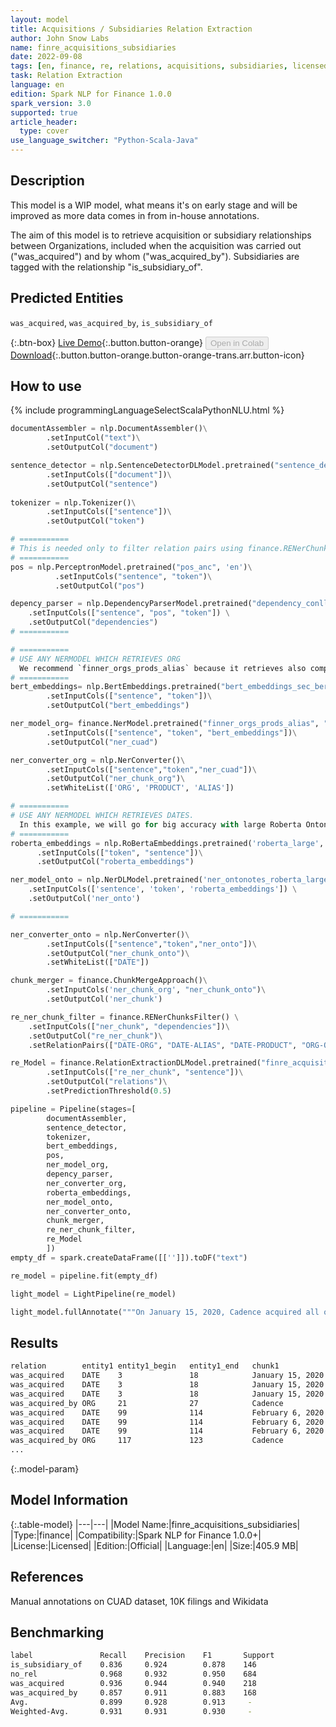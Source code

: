 ```yaml
---
layout: model
title: Acquisitions / Subsidiaries Relation Extraction
author: John Snow Labs
name: finre_acquisitions_subsidiaries
date: 2022-09-08
tags: [en, finance, re, relations, acquisitions, subsidiaries, licensed]
task: Relation Extraction
language: en
edition: Spark NLP for Finance 1.0.0
spark_version: 3.0
supported: true
article_header:
  type: cover
use_language_switcher: "Python-Scala-Java"
---
```


## Description

This model is a WIP model, what means it's on early stage and will be improved as more data comes in from in-house annotations.

The aim of this model is to retrieve acquisition or subsidiary relationships between Organizations, included when the acquisition was carried out ("was_acquired") and by whom ("was_acquired_by"). Subsidiaries are tagged with the relationship "is_subsidiary_of".

## Predicted Entities

`was_acquired`, `was_acquired_by`, `is_subsidiary_of`

{:.btn-box}
[Live Demo](https://demo.johnsnowlabs.com/finance/FINRE_ACQUISITIONS/){:.button.button-orange}
<button class="button button-orange" disabled>Open in Colab</button>
[Download](https://s3.amazonaws.com/auxdata.johnsnowlabs.com/finance/models/finre_acquisitions_subsidiaries_en_1.0.0_3.2_1662641362605.zip){:.button.button-orange.button-orange-trans.arr.button-icon}

## How to use



<div class="tabs-box" markdown="1">
{% include programmingLanguageSelectScalaPythonNLU.html %}

```python
documentAssembler = nlp.DocumentAssembler()\
        .setInputCol("text")\
        .setOutputCol("document")

sentence_detector = nlp.SentenceDetectorDLModel.pretrained("sentence_detector_dl", "en")\
        .setInputCols(["document"])\
        .setOutputCol("sentence")
        
tokenizer = nlp.Tokenizer()\
        .setInputCols(["sentence"])\
        .setOutputCol("token")

# ===========
# This is needed only to filter relation pairs using finance.RENerChunksFilter (see below)
# ===========
pos = nlp.PerceptronModel.pretrained("pos_anc", 'en')\
          .setInputCols("sentence", "token")\
          .setOutputCol("pos")

depency_parser = nlp.DependencyParserModel.pretrained("dependency_conllu", "en") \
    .setInputCols(["sentence", "pos", "token"]) \
    .setOutputCol("dependencies")
# ===========

# ===========
# USE ANY NERMODEL WHICH RETRIEVES ORG
  We recommend `finner_orgs_prods_alias` because it retrieves also companies Aliases (as "AWS" in the sentence "Amazon Web Services (AWS)")
# ===========
bert_embeddings= nlp.BertEmbeddings.pretrained("bert_embeddings_sec_bert_base","en")\
        .setInputCols(["sentence", "token"])\
        .setOutputCol("bert_embeddings")

ner_model_org= finance.NerModel.pretrained("finner_orgs_prods_alias", "en", "finance/models")\
        .setInputCols(["sentence", "token", "bert_embeddings"])\
        .setOutputCol("ner_cuad")

ner_converter_org = nlp.NerConverter()\
        .setInputCols(["sentence","token","ner_cuad"])\
        .setOutputCol("ner_chunk_org")\
        .setWhiteList(['ORG', 'PRODUCT', 'ALIAS'])

# ===========
# USE ANY NERMODEL WHICH RETRIEVES DATES. 
  In this example, we will go for big accuracy with large Roberta Ontonotes mode
# ===========
roberta_embeddings = nlp.RoBertaEmbeddings.pretrained('roberta_large', 'en')\
      .setInputCols(["token", "sentence"])\
      .setOutputCol("roberta_embeddings")

ner_model_onto = nlp.NerDLModel.pretrained('ner_ontonotes_roberta_large', 'en') \
    .setInputCols(['sentence', 'token', 'roberta_embeddings']) \
    .setOutputCol('ner_onto')

# ===========

ner_converter_onto = nlp.NerConverter()\
        .setInputCols(["sentence","token","ner_onto"])\
        .setOutputCol("ner_chunk_onto")\
        .setWhiteList(["DATE"])

chunk_merger = finance.ChunkMergeApproach()\
        .setInputCols('ner_chunk_org', "ner_chunk_onto")\
        .setOutputCol('ner_chunk')

re_ner_chunk_filter = finance.RENerChunksFilter() \
    .setInputCols(["ner_chunk", "dependencies"])\
    .setOutputCol("re_ner_chunk")\
    .setRelationPairs(["DATE-ORG", "DATE-ALIAS", "DATE-PRODUCT", "ORG-ORG"])

re_Model = finance.RelationExtractionDLModel.pretrained("finre_acquisitions_subsidiaries", "en", "finance/models")\
        .setInputCols(["re_ner_chunk", "sentence"])\
        .setOutputCol("relations")\
        .setPredictionThreshold(0.5)

pipeline = Pipeline(stages=[
        documentAssembler,
        sentence_detector,
        tokenizer,
        bert_embeddings,
        pos,
        ner_model_org,
        depency_parser,
        ner_converter_org,
        roberta_embeddings,
        ner_model_onto,
        ner_converter_onto,
        chunk_merger,
        re_ner_chunk_filter,
        re_Model
        ])
empty_df = spark.createDataFrame([['']]).toDF("text")

re_model = pipeline.fit(empty_df)

light_model = LightPipeline(re_model)

light_model.fullAnnotate("""On January 15, 2020, Cadence acquired all of the outstanding equity of AWR Corporation ("AWR"). On February 6, 2020, Cadence also acquired all of the outstanding equity of Integrand Software, Inc. ("Integrand").""")
```

</div>

## Results

```bash
relation        entity1 entity1_begin	entity1_end   chunk1             entity2     entity2_begin   entity2_end  chunk2                    confidence
was_acquired	DATE	3               18            January 15, 2020   ORG	     21	             27           Cadence                   0.99962
was_acquired	DATE	3               18            January 15, 2020   ORG	     71	             85           AWR Corporation           0.99949
was_acquired	DATE	3               18            January 15, 2020   ALIAS	     89	             91           AWR                       0.99967
was_acquired_by ORG     21              27            Cadence            ORG	     71	             85           AWR Corporation           0.79408
was_acquired	DATE	99              114           February 6, 2020   ORG	     117             123          Cadence                   0.99968
was_acquired	DATE	99              114           February 6, 2020   ORG	     172             195          Integrand Software, Inc.  0.99955
was_acquired	DATE	99              114           February 6, 2020   ALIAS	     199             207          Integrand                 0.99918
was_acquired_by ORG     117             123           Cadence            ORG	     172             195          Integrand Software, Inc.  0.64350
...     
```

{:.model-param}
## Model Information

{:.table-model}
|---|---|
|Model Name:|finre_acquisitions_subsidiaries|
|Type:|finance|
|Compatibility:|Spark NLP for Finance 1.0.0+|
|License:|Licensed|
|Edition:|Official|
|Language:|en|
|Size:|405.9 MB|

## References

Manual annotations on CUAD dataset, 10K filings and Wikidata

## Benchmarking

```bash
label               Recall    Precision    F1       Support
is_subsidiary_of    0.836     0.924        0.878    146
no_rel              0.968     0.932        0.950    684
was_acquired        0.936     0.944        0.940    218
was_acquired_by     0.857     0.911        0.883    168
Avg.                0.899     0.928        0.913     -
Weighted-Avg.       0.931     0.931        0.930     -
```
